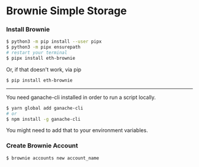 # Brownie Simple Storage

### Install Brownie

```bash
$ python3 -m pip install --user pipx
$ python3 -m pipx ensurepath
# restart your terminal
$ pipx install eth-brownie
```
Or, if that doesn't work, via pip
```bash
$ pip install eth-brownie
```

<hr/>

You need ganache-cli installed in order to run a script locally.

```bash
$ yarn global add ganache-cli
# or
$ npm install -g ganache-cli
```

You might need to add that to your environment variables.

### Create Brownie Account

```bash
$ brownie accounts new account_name
```